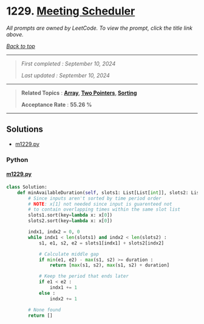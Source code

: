 # 1229. [Meeting Scheduler](<https://leetcode.com/problems/meeting-scheduler>)

*All prompts are owned by LeetCode. To view the prompt, click the title link above.*

*[Back to top](<../README.md>)*

------

> *First completed : September 10, 2024*
>
> *Last updated : September 10, 2024*

------

> **Related Topics** : **[Array](<by_topic/Array.md>), [Two Pointers](<by_topic/Two Pointers.md>), [Sorting](<by_topic/Sorting.md>)**
>
> **Acceptance Rate** : **55.26 %**

------

## Solutions

- [m1229.py](<../my-submissions/m1229.py>)
### Python
#### [m1229.py](<../my-submissions/m1229.py>)
```Python
class Solution:
    def minAvailableDuration(self, slots1: List[List[int]], slots2: List[List[int]], duration: int) -> List[int]:
        # Since inputs aren't sorted by time period order
        # NOTE: x[1] not needed since input is guarenteed not
        # to contain overlapping times within the same slot list
        slots1.sort(key=lambda x: x[0])
        slots2.sort(key=lambda x: x[0])

        indx1, indx2 = 0, 0
        while indx1 < len(slots1) and indx2 < len(slots2) :
            s1, e1, s2, e2 = slots1[indx1] + slots2[indx2]

            # Calculate middle gap
            if min(e1, e2) - max(s1, s2) >= duration :
                return [max(s1, s2), max(s1, s2) + duration]

            # Keep the period that ends later
            if e1 < e2 :
                indx1 += 1
            else :
                indx2 += 1

        # None found
        return []

```

